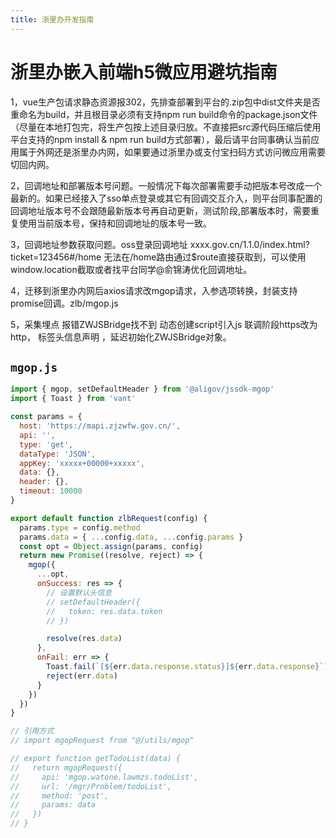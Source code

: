 ```yaml
---
title: 浙里办开发指南
---
```

# 浙里办嵌入前端h5微应用避坑指南


1，vue生产包请求静态资源报302，先排查部署到平台的.zip包中dist文件夹是否重命名为build，并且根目录必须有支持npm run build命令的package.json文件（尽量在本地打包完，将生产包按上述目录归放。不直接把src源代码压缩后使用平台支持的npm install & npm run build方式部署），最后请平台同事确认当前应用属于外网还是浙里办内网，如果要通过浙里办或支付宝扫码方式访问微应用需要切回内网。

2，回调地址和部署版本号问题。一般情况下每次部署需要手动把版本号改成一个最新的。如果已经接入了sso单点登录或其它有回调交互介入，则平台同事配置的回调地址版本号不会跟随最新版本号再自动更新，测试阶段,部署版本时，需要重复使用当前版本号，保持和回调地址的版本号一致。

3，回调地址参数获取问题。oss登录回调地址 xxxx.gov.cn/1.1.0/index.html?ticket=123456#/home 无法在/home路由通过$route直接获取到，可以使用window.location截取或者找平台同学@俞锦涛优化回调地址。

4，迁移到浙里办内网后axios请求改mgop请求，入参选项转换，封装支持promise回调。zlb/mgop.js

5，采集埋点 报错ZWJSBridge找不到 动态创建script引入js 联调阶段https改为http， 标签头信息声明<meta http-equiv="Content-Security-Policy" content="upgrade-insecure-requests"> ，延迟初始化ZWJSBridge对象。


## `mgop.js`

``` js
import { mgop, setDefaultHeader } from '@aligov/jssdk-mgop'
import { Toast } from 'vant'

const params = {
  host: 'https://mapi.zjzwfw.gov.cn/',
  api: '',
  type: 'get',
  dataType: 'JSON',
  appKey: 'xxxxx+00000+xxxxx',
  data: {},
  header: {},
  timeout: 10000
}

export default function zlbRequest(config) {
  params.type = config.method
  params.data = { ...config.data, ...config.params }
  const opt = Object.assign(params, config)
  return new Promise((resolve, reject) => {
    mgop({
      ...opt,
      onSuccess: res => {
        // 设置默认头信息
        // setDefaultHeader({
        //   token: res.data.token
        // })

        resolve(res.data)
      },
      onFail: err => {
        Toast.fail(`[${err.data.response.status}]${err.data.response}`)
        reject(err.data)
      }
    })
  })
}

// 引用方式
// import mgopRequest from "@/utils/mgop"

// export function getTodoList(data) {
//   return mgopRequest({
//     api: 'mgop.watone.lawmzs.todoList',
//     url: '/mgr/Problem/todoList',
//     method: 'post',
//     params: data
//   })
// }
```